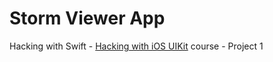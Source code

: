 # Storm Viewer App

Hacking with Swift - [Hacking with iOS UIKit](https://www.hackingwithswift.com/read) course - Project 1
